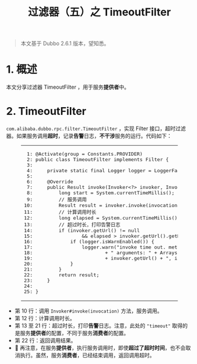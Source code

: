 <header class="article-header">
<h1 class="article-title">过滤器（五）之 TimeoutFilter</h1>
</header>
<div class="article-entry">
<blockquote>
<p>本文基于 Dubbo 2.6.1 版本，望知悉。</p>
</blockquote>
<h1 id="1-概述">1. 概述</h1>
<p>本文分享过滤器 TimeoutFilter ，用于服务<strong>提供者</strong>中。</p>
<h1 id="2-TimeoutFilter">2. TimeoutFilter</h1>
<p><code>com.alibaba.dubbo.rpc.filter.TimeoutFilter</code>&nbsp;，实现 Filter 接口，超时过滤器。如果服务调用<strong>超时</strong>，记录<strong>告警</strong>日志，<strong>不干涉</strong>服务的运行。代码如下：</p>
<figure class="highlight java">
<table>
<tbody>
<tr>
<td class="code">
<pre><span class="line"> <span class="number">1</span>: <span class="meta">@Activate</span>(group = Constants.PROVIDER)</span><br /><span class="line"> <span class="number">2</span>: <span class="keyword">public</span> <span class="class"><span class="keyword">class</span> <span class="title">TimeoutFilter</span> <span class="keyword">implements</span> <span class="title">Filter</span> </span>{</span><br /><span class="line"> <span class="number">3</span>: </span><br /><span class="line"> <span class="number">4</span>:     <span class="keyword">private</span> <span class="keyword">static</span> <span class="keyword">final</span> Logger logger = LoggerFactory.getLogger(TimeoutFilter.class);</span><br /><span class="line"> <span class="number">5</span>: </span><br /><span class="line"> <span class="number">6</span>:     <span class="meta">@Override</span></span><br /><span class="line"> <span class="number">7</span>:     <span class="function"><span class="keyword">public</span> Result <span class="title">invoke</span><span class="params">(Invoker&lt;?&gt; invoker, Invocation invocation)</span> <span class="keyword">throws</span> RpcException </span>{</span><br /><span class="line"> <span class="number">8</span>:         <span class="keyword">long</span> start = System.currentTimeMillis();</span><br /><span class="line"> <span class="number">9</span>:         <span class="comment">// 服务调用</span></span><br /><span class="line"><span class="number">10</span>:         Result result = invoker.invoke(invocation);</span><br /><span class="line"><span class="number">11</span>:         <span class="comment">// 计算调用时长</span></span><br /><span class="line"><span class="number">12</span>:         <span class="keyword">long</span> elapsed = System.currentTimeMillis() - start;</span><br /><span class="line"><span class="number">13</span>:         <span class="comment">// 超过时长，打印告警日志</span></span><br /><span class="line"><span class="number">14</span>:         <span class="keyword">if</span> (invoker.getUrl() != <span class="keyword">null</span></span><br /><span class="line"><span class="number">15</span>:                 &amp;&amp; elapsed &gt; invoker.getUrl().getMethodParameter(invocation.getMethodName(), <span class="string">"timeout"</span>, Integer.MAX_VALUE)) {</span><br /><span class="line"><span class="number">16</span>:             <span class="keyword">if</span> (logger.isWarnEnabled()) {</span><br /><span class="line"><span class="number">17</span>:                 logger.warn(<span class="string">"invoke time out. method: "</span> + invocation.getMethodName()</span><br /><span class="line"><span class="number">18</span>:                         + <span class="string">" arguments: "</span> + Arrays.toString(invocation.getArguments()) + <span class="string">" , url is "</span></span><br /><span class="line"><span class="number">19</span>:                         + invoker.getUrl() + <span class="string">", invoke elapsed "</span> + elapsed + <span class="string">" ms."</span>);</span><br /><span class="line"><span class="number">20</span>:             }</span><br /><span class="line"><span class="number">21</span>:         }</span><br /><span class="line"><span class="number">22</span>:         <span class="keyword">return</span> result;</span><br /><span class="line"><span class="number">23</span>:     }</span><br /><span class="line"><span class="number">24</span>: </span><br /><span class="line"><span class="number">25</span>: }</span></pre>
</td>
</tr>
</tbody>
</table>
</figure>
<ul>
<li>第 10 行：调用&nbsp;<code>Invoker#invoke(invocation)</code>&nbsp;方法，服务调用。</li>
<li>第 12 行：计算调用时长。</li>
<li>第 13 至 21 行：超过时长，打印<strong>告警</strong>日志。注意，此处的&nbsp;<code>"timeout"</code>&nbsp;取得的是服务<strong>提供者</strong>的配置，不同于服务<strong>消费者</strong>的配置。</li>
<li>第 22 行：返回调用结果。</li>
<li>🙂 再注意，在服务<strong>提供者</strong>，执行服务调用时，即使<strong>超过了超时时间</strong>，也不会取消执行。虽然，服务<strong>消费者</strong>，已经结束调用，返回调用超时。</li>
</ul>
</div>